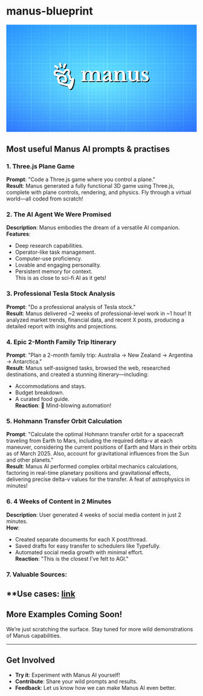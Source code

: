 # manus-blueprint
![image-manus](https://github.com/foreignstyle/manus-blueprint/blob/main/manus-blueprint-image.png)
## Most useful Manus AI prompts &amp; practises

### 1. Three.js Plane Game
**Prompt**: "Code a Three.js game where you control a plane."  
**Result**: Manus generated a fully functional 3D game using Three.js, complete with plane controls, rendering, and physics. Fly through a virtual world—all coded from scratch!

### 2. The AI Agent We Were Promised
**Description**: Manus embodies the dream of a versatile AI companion.  
**Features**:  
- Deep research capabilities.  
- Operator-like task management.  
- Computer-use proficiency.  
- Lovable and engaging personality.  
- Persistent memory for context.  
This is as close to sci-fi AI as it gets!

### 3. Professional Tesla Stock Analysis
**Prompt**: "Do a professional analysis of Tesla stock."  
**Result**: Manus delivered ~2 weeks of professional-level work in ~1 hour! It analyzed market trends, financial data, and recent X posts, producing a detailed report with insights and projections.

### 4. Epic 2-Month Family Trip Itinerary
**Prompt**: "Plan a 2-month family trip: Australia → New Zealand → Argentina → Antarctica."  
**Result**: Manus self-assigned tasks, browsed the web, researched destinations, and created a stunning itinerary—including:  
- Accommodations and stays.  
- Budget breakdown.  
- A curated food guide.  
**Reaction**: 🤯 Mind-blowing automation!


### 5. Hohmann Transfer Orbit Calculation
**Prompt**: "Calculate the optimal Hohmann transfer orbit for a spacecraft traveling from Earth to Mars, including the required delta-v at each maneuver, considering the current positions of Earth and Mars in their orbits as of March 2025. Also, account for gravitational influences from the Sun and other planets."  
**Result**: Manus AI performed complex orbital mechanics calculations, factoring in real-time planetary positions and gravitational effects, delivering precise delta-v values for the transfer. A feat of astrophysics in minutes!

### 6. 4 Weeks of Content in 2 Minutes
**Description**: User generated 4 weeks of social media content in just 2 minutes.  
**How**:  
- Created separate documents for each X post/thread.  
- Saved drafts for easy transfer to schedulers like Typefully.  
- Automated social media growth with minimal effort.  
**Reaction**: "This is the closest I’ve felt to AGI."

### 7. Valuable Sources:
**Use cases: [link](https://manus.im/usecases)
---

## More Examples Coming Soon!
We’re just scratching the surface. Stay tuned for more wild demonstrations of Manus capabilities.

---

## Get Involved
- **Try it**: Experiment with Manus AI yourself!  
- **Contribute**: Share your wild prompts and results.  
- **Feedback**: Let us know how we can make Manus AI even better.
